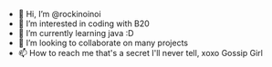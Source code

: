 - 👋 Hi, I’m @rockinoinoi
- 👀 I’m interested in coding with B20
- 🌱 I’m currently learning java :D
- 💞️ I’m looking to collaborate on many projects
- 📫 How to reach me that's a secret I'll never tell, xoxo Gossip Girl

<!---
rockinoinoi/rockinoinoi is a ✨ special ✨ repository because its `README.md` (this file) appears on your GitHub profile.
You can click the Preview link to take a look at your changes.
--->
